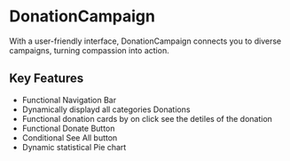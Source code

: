 # DonationCampaign
With a user-friendly interface, DonationCampaign connects you to diverse campaigns, turning compassion into action. 

## Key Features
- Functional Navigation Bar
- Dynamically displayd all categories Donations
- Functional donation cards by on click see the detiles of the donation
- Functional Donate Button
- Conditional See All button
- Dynamic statistical Pie chart
